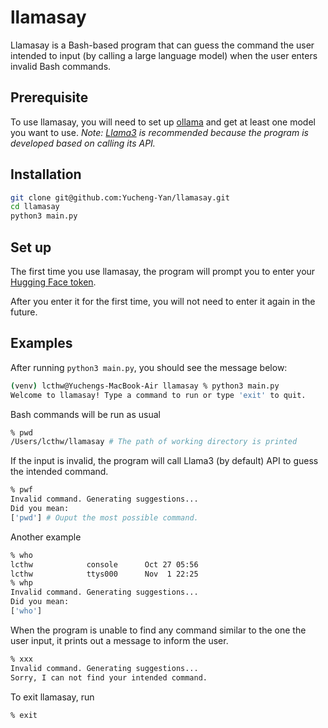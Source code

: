 # llamasay

Llamasay is a Bash-based program that can guess the command the user intended to input (by calling a large language model) when the user enters invalid Bash commands.

## Prerequisite
To use llamasay, you will need to set up [ollama](https://ollama.com/) and get at least one model you want to use.
_Note: [Llama3](https://ollama.com/library/llama3.2) is recommended because the program is developed based on calling its API._

## Installation

``````bash
git clone git@github.com:Yucheng-Yan/llamasay.git
cd llamasay
python3 main.py
``````

## Set up
The first time you use llamasay, the program will prompt you to enter your [Hugging Face token](https://huggingface.co/docs/hub/security-tokens).

After you enter it for the first time, you will not need to enter it again in the future.


## Examples
After running `python3 main.py`, you should see the message below:
```bash
(venv) lcthw@Yuchengs-MacBook-Air llamasay % python3 main.py     
Welcome to llamasay! Type a command to run or type 'exit' to quit.
```

Bash commands will be run as usual
```bash
% pwd
/Users/lcthw/llamasay # The path of working directory is printed
```
If the input is invalid, the program will call Llama3 (by default) API to guess the intended command.
```bash
% pwf
Invalid command. Generating suggestions...
Did you mean:
['pwd'] # Ouput the most possible command.
```
Another example
```bash
% who
lcthw            console      Oct 27 05:56 
lcthw            ttys000      Nov  1 22:25 
% whp
Invalid command. Generating suggestions...
Did you mean:
['who']
```
When the program is unable to find any command similar to the one the user input, it prints out a message to inform the user.
```bash
% xxx
Invalid command. Generating suggestions...
Sorry, I can not find your intended command.
```
To exit llamasay, run
```bash
% exit
```

